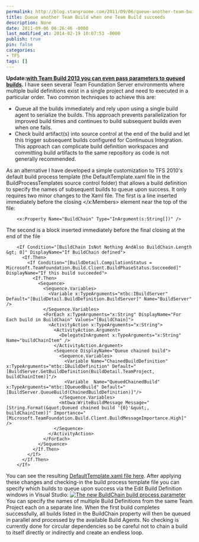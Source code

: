 ```yaml
---
permalink: http://blog.stangroome.com/2011/09/06/queue-another-team-build-when-one-team-build-succeeds/
title: Queue another Team Build when one Team Build succeeds
description: None
date: 2011-09-06 06:26:46 -0000
last_modified_at: 2014-02-19 10:07:53 -0000
publish: true
pin: false
categories:
- TFS
tags: []
---
```

**Update:[with Team Build 2013 you can even pass parameters to queued builds](http://blog.stangroome.com/2014/02/19/queue-a-team-build-from-another-and-pass-parameters/ "Queue a Team Build from another and pass parameters").** I have seen several Team Foundation Server environments where multiple build definitions exist in a single project and need to executed in a particular order. Two common techniques to achieve this are:

* Queue all the builds immediately and rely upon using a single build agent to serialize the builds. This approach prevents parallelization for improved build times and continues to build subsequent builds even when one fails.
* Check build artifact(s) into source control at the end of the build and let this trigger subsequent builds configured for Continuous Integration. This approach can complicate build definition workspaces and committing build artifacts to the same repository as code is not generally recommended.

As an alternative I have developed a simple customization to TFS 2010's default build process template (the DefaultTemplate.xaml file in the BuildProcessTemplates source control folder) that allows a build definition to specify the names of subsequent builds to queue upon success. It only requires two minor changes to the Xaml file. The first is a line inserted immediately before the closing </x:Members> element near the top of the file:
  
        <x:Property Name="BuildChain" Type="InArgument(s:String[])" />

The second is a block inserted immediately before the final closing </Sequence> at the end of the file
  
        <If Condition="[BuildChain IsNot Nothing AndAlso BuildChain.Length &gt; 0]" DisplayName="If BuildChain defined">
          <If.Then>
            <If Condition="[BuildDetail.CompilationStatus = Microsoft.TeamFoundation.Build.Client.BuildPhaseStatus.Succeeded]" DisplayName="If this build succeeded">
              <If.Then>
                <Sequence>
                  <Sequence.Variables>
                    <Variable x:TypeArguments="mtbc:IBuildServer" Default="[BuildDetail.BuildDefinition.BuildServer]" Name="BuildServer" />
                  </Sequence.Variables>
                  <ForEach x:TypeArguments="x:String" DisplayName="For Each build in BuildChain" Values="[BuildChain]">
                    <ActivityAction x:TypeArguments="x:String">
                      <ActivityAction.Argument>
                        <DelegateInArgument x:TypeArguments="x:String" Name="buildChainItem" />
                      </ActivityAction.Argument>
                      <Sequence DisplayName="Queue chained build">
                        <Sequence.Variables>
                          <Variable Name="ChainedBuildDefinition" x:TypeArguments="mtbc:IBuildDefinition" Default="[BuildServer.GetBuildDefinition(BuildDetail.TeamProject, buildChainItem)]"/>
                          <Variable  Name="QueuedChainedBuild" x:TypeArguments="mtbc:IQueuedBuild" Default="[BuildServer.QueueBuild(ChainedBuildDefinition)]"/>
                        </Sequence.Variables>
                        <mtbwa:WriteBuildMessage Message="[String.Format(&quot;Queued chained build '{0}'&quot;, buildChainItem)]" Importance="[Microsoft.TeamFoundation.Build.Client.BuildMessageImportance.High]" />
                      </Sequence>
                    </ActivityAction>
                  </ForEach>
                </Sequence>
              </If.Then>
            </If>
          </If.Then>
        </If>

You can see the resulting [DefaultTemplate.xaml file here](https://gist.github.com/1196590/). After applying these changes and checking-in the build process template file you can specify which builds to queue upon success via the Edit Build Definition windows in Visual Studio: [![The new BuildChain build process parameter](http://blog.stangroome.com/wp-content/uploads/2011/09/capture.png)](http://blog.stangroome.com/wp-content/uploads/2011/09/capture.png) You can specify the names of multiple Build Definitions from the same Team Project each on a separate line. When the first build completes successfully, all builds listed in the BuildChain property will then be queued in parallel and processed by the available Build Agents. No checking is currently done for circular dependencies so be careful not to chain a build to itself directly or indirectly and create an endless loop.
